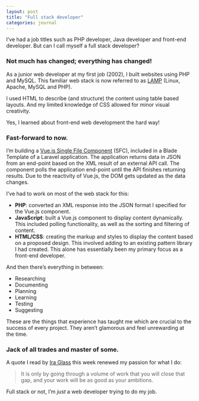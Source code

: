 ```yaml
---
layout: post
title: "Full stack developer"
categories: journal
---
```


I’ve had a job titles such as PHP developer, Java developer and front-end developer. But can I call myself a full stack developer?

### Not much has changed; everything has changed!

As a junior web developer at my first job (2002), I built websites using PHP and MySQL. This familiar web stack is now
referred to as [LAMP](https://en.wikipedia.org/wiki/LAMP_(software_bundle)) (Linux, Apache, MySQL and PHP).

I used HTML to describe (and structure) the content using table based layouts. And my limited knowledge of CSS allowed
for minor visual creativity.

Yes, I learned about front-end web development the hard way!

### Fast-forward to now.

I’m building a [Vue.js Single File Component](https://vuejs.org/v2/guide/single-file-components.html) (SFC), included in
a Blade Template of a Laravel application. The application returns data in JSON from an end-point based on the XML
result of an external API call. The component polls the application end-point until the API finishes returning results.
Due to the reactivity of Vue.js, the DOM gets updated as the data changes.

I’ve had to work on most of the web stack for this:

- **PHP**: converted an XML response into the JSON format I specified for the Vue.js component.
- **JavaScript**: built a Vue.js component to display content dynamically. This included polling
functionality, as well as the sorting and filtering of content.
- **HTML/CSS**: creating the markup and styles to display the content based on a proposed design. This involved adding
to an existing pattern library I had created. This alone has essentially been my primary focus as a front-end developer.

And then there’s everything in between:

- Researching
- Documenting
- Planning
- Learning
- Testing
- Suggesting

These are the things that experience has taught me which are crucial to the success of every project. They aren’t
glamorous and feel unrewarding at the time.

### Jack of all trades and master of some.

A quote I read by [Ira Glass](https://www.youtube.com/watch?v=91FQKciKfHI) this week renewed my passion for what I do:

> It is only by going through a volume of work that you will close that gap, and your work will be as good as your
ambitions.

Full stack or not, I’m _just_ a web developer trying to do my job.
